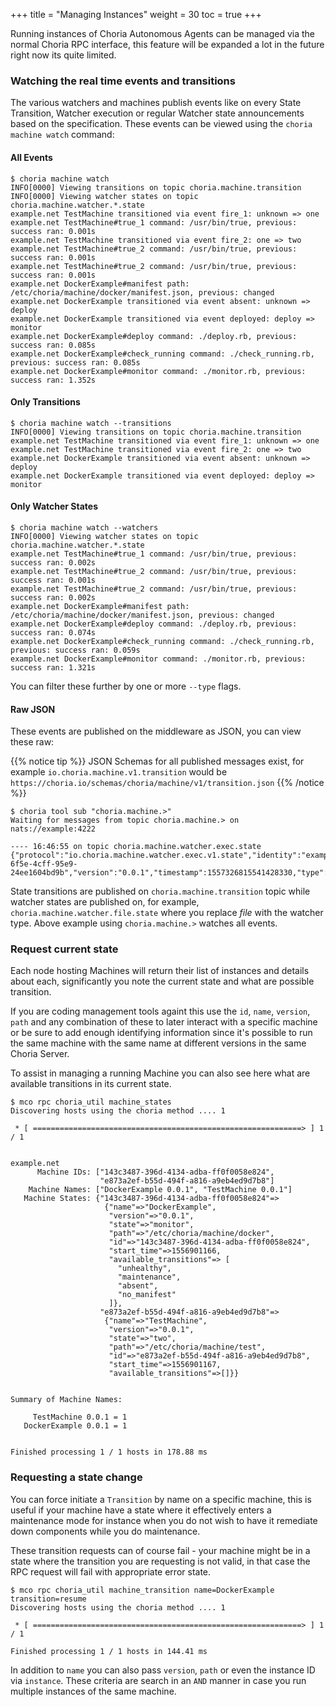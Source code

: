 +++
title = "Managing Instances"
weight = 30
toc = true
+++

Running instances of Choria Autonomous Agents can be managed via the normal Choria RPC interface, this feature will be expanded a lot in the future right now its quite limited.

### Watching the real time events and transitions

The various watchers and machines publish events like on every State Transition, Watcher execution or regular Watcher state announcements based on the specification.  These events can be viewed using the `choria machine watch` command:

#### All Events

```nohighlight
$ choria machine watch
INFO[0000] Viewing transitions on topic choria.machine.transition
INFO[0000] Viewing watcher states on topic choria.machine.watcher.*.state
example.net TestMachine transitioned via event fire_1: unknown => one
example.net TestMachine#true_1 command: /usr/bin/true, previous: success ran: 0.001s
example.net TestMachine transitioned via event fire_2: one => two
example.net TestMachine#true_2 command: /usr/bin/true, previous: success ran: 0.001s
example.net TestMachine#true_2 command: /usr/bin/true, previous: success ran: 0.001s
example.net DockerExample#manifest path: /etc/choria/machine/docker/manifest.json, previous: changed
example.net DockerExample transitioned via event absent: unknown => deploy
example.net DockerExample transitioned via event deployed: deploy => monitor
example.net DockerExample#deploy command: ./deploy.rb, previous: success ran: 0.085s
example.net DockerExample#check_running command: ./check_running.rb, previous: success ran: 0.085s
example.net DockerExample#monitor command: ./monitor.rb, previous: success ran: 1.352s
```

#### Only Transitions

```nohighlight
$ choria machine watch --transitions
INFO[0000] Viewing transitions on topic choria.machine.transition
example.net TestMachine transitioned via event fire_1: unknown => one
example.net TestMachine transitioned via event fire_2: one => two
example.net DockerExample transitioned via event absent: unknown => deploy
example.net DockerExample transitioned via event deployed: deploy => monitor
```

#### Only Watcher States

```nohighlight
$ choria machine watch --watchers
INFO[0000] Viewing watcher states on topic choria.machine.watcher.*.state
example.net TestMachine#true_1 command: /usr/bin/true, previous: success ran: 0.002s
example.net TestMachine#true_2 command: /usr/bin/true, previous: success ran: 0.001s
example.net TestMachine#true_2 command: /usr/bin/true, previous: success ran: 0.002s
example.net DockerExample#manifest path: /etc/choria/machine/docker/manifest.json, previous: changed
example.net DockerExample#deploy command: ./deploy.rb, previous: success ran: 0.074s
example.net DockerExample#check_running command: ./check_running.rb, previous: success ran: 0.059s
example.net DockerExample#monitor command: ./monitor.rb, previous: success ran: 1.321s
```

You can filter these further by one or more `--type` flags.

#### Raw JSON

These events are published on the middleware as JSON, you can view these raw:

{{% notice tip %}}
JSON Schemas for all published messages exist, for example `io.choria.machine.v1.transition` would be `https://choria.io/schemas/choria/machine/v1/transition.json`
{{% /notice %}}

```nohighlight
$ choria tool sub "choria.machine.>"
Waiting for messages from topic choria.machine.> on nats://example:4222

---- 16:46:55 on topic choria.machine.watcher.exec.state
{"protocol":"io.choria.machine.watcher.exec.v1.state","identity":"example.net","id":"79933942-6f5e-4cff-95e9-24ee1604bd9b","version":"0.0.1","timestamp":1557326815541428330,"type":"exec","machine":"DockerExample","name":"check_running","command":"./check_running.rb","previous_outcome":"success","previous_run_time":62199712}
```

State transitions are published on `choria.machine.transition` topic while watcher states are published on, for example, `choria.machine.watcher.file.state` where you replace *file* with the watcher type. Above example using `choria.machine.>` watches all events.

### Request current state

Each node hosting Machines will return their list of instances and details about each, significantly you note the current state and what are possible transition.

If you are coding management tools againt this use the `id`, `name`, `version`, `path` and any combination of these to later interact with a specific machine or be sure to add enough identifying information since it's possible to run the same machine with the same name at different versions in the same Choria Server.

To assist in managing a running Machine you can also see here what are available transitions in its current state.

```nohighlight
$ mco rpc choria_util machine_states
Discovering hosts using the choria method .... 1

 * [ ============================================================> ] 1 / 1


example.net
      Machine IDs: ["143c3487-396d-4134-adba-ff0f0058e824",
                    "e873a2ef-b55d-494f-a816-a9eb4ed9d7b8"]
    Machine Names: ["DockerExample 0.0.1", "TestMachine 0.0.1"]
   Machine States: {"143c3487-396d-4134-adba-ff0f0058e824"=>
                     {"name"=>"DockerExample",
                      "version"=>"0.0.1",
                      "state"=>"monitor",
                      "path"=>"/etc/choria/machine/docker",
                      "id"=>"143c3487-396d-4134-adba-ff0f0058e824",
                      "start_time"=>1556901166,
                      "available_transitions"=> [
                        "unhealthy",
                        "maintenance",
                        "absent",
                        "no_manifest"
                      ]},
                    "e873a2ef-b55d-494f-a816-a9eb4ed9d7b8"=>
                     {"name"=>"TestMachine",
                      "version"=>"0.0.1",
                      "state"=>"two",
                      "path"=>"/etc/choria/machine/test",
                      "id"=>"e873a2ef-b55d-494f-a816-a9eb4ed9d7b8",
                      "start_time"=>1556901167,
                      "available_transitions"=>[]}}


Summary of Machine Names:

     TestMachine 0.0.1 = 1
   DockerExample 0.0.1 = 1


Finished processing 1 / 1 hosts in 178.88 ms
```

### Requesting a state change

You can force initiate a `Transition` by name on a specific machine, this is useful if your machine have a state where it effectively enters a maintenance mode for instance when you do not wish to have it remediate down components while you do maintenance.

These transition requests can of course fail - your machine might be in a state where the transition you are requesting is not valid, in that case the RPC request will fail with appropriate error state.

```nohighlight
$ mco rpc choria_util machine_transition name=DockerExample transition=resume
Discovering hosts using the choria method .... 1

 * [ ============================================================> ] 1 / 1

Finished processing 1 / 1 hosts in 144.41 ms
```

In addition to `name` you can also pass `version`, `path` or even the instance ID via `instance`.  These criteria are search in an `AND` manner in case you run multiple instances of the same machine.